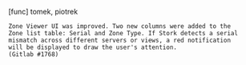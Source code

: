 [func] tomek, piotrek

    Zone Viewer UI was improved. Two new columns were added to the
    Zone list table: Serial and Zone Type. If Stork detects a serial
    mismatch across different servers or views, a red notification
    will be displayed to draw the user's attention.
    (Gitlab #1768)